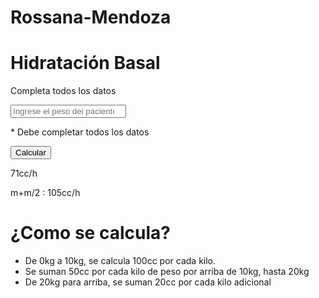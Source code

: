 # Rossana-Mendoza
<!DOCTYPE html>
<html>
    <head>
        <title>Calculadora Basal</title>
        <link rel="stylesheet" href="./style.css">
        <script src="script.js" defer></script>
    </head>
    <body>
        <div id="contenedor">
            <div id="calculadora">
                <div class="contenido">
                    <h1>Hidratación Basal</h1>
                    <p class="item">Completa todos los datos</p>
                    <input class="item" id="peso" type="number" placeholder="Ingrese el peso del paciente en kg" />
                    <p class="item" id="error">* Debe completar todos los datos</p>
                    <button class="item" id="calcular">Calcular</button>
                    <p class="item resultado" id="flu">71cc/h</p>
                    <p class="item resultado" id="man">m+m/2 : 105cc/h</p>
                </div>
            </div>
            <div id="detalle">
                <div class="contenido">
                    <h1>¿Como se calcula?</h1>
                    <ul>
                        <li>De 0kg a 10kg, se calcula 100cc por cada kilo.</li>
                        <li>Se suman 50cc por cada kilo de peso por arriba de 10kg, hasta 20kg</li>
                        <li>De 20kg para arriba, se suman 20cc por cada kilo adicional</li>
                    </ul>
                </div>
            </div>
        </div>
    </body>
</html>
